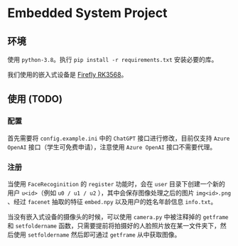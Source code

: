 # Embedded System Project

## 环境

使用 `python-3.8`。执行 `pip install -r requirements.txt` 安装必要的库。

我们使用的嵌入式设备是 [Firefly RK3568](https://wiki.t-firefly.com/zh_CN/ROC-RK3568-PC/)。

## 使用 (TODO)

### 配置

首先需要将 `config.example.ini` 中的 `ChatGPT` 接口进行修改，目前仅支持 `Azure OpenAI` 接口（学生可免费申请），注意使用 `Azure OpenAI` 接口不需要代理。

### 注册

当使用 `FaceRecoginition` 的 `register` 功能时，会在 `user` 目录下创建一个新的用户 `u<id>`（例如 `u0 / u1 / u2` ），其中会保存图像处理之后的图片 `img<id>.png` 、经过 `facenet` 抽取的特征 `embed.npy` 以及用户的姓名年龄信息 `info.txt`。

当没有嵌入式设备的摄像头的时候，可以使用 `camera.py` 中被注释掉的 `getframe` 和 `setfoldername` 函数，只需要提前将拍摄好的人脸照片放在某一文件夹下，然后使用 `setfoldername` 然后即可通过 `getframe` 从中获取图像。

### 